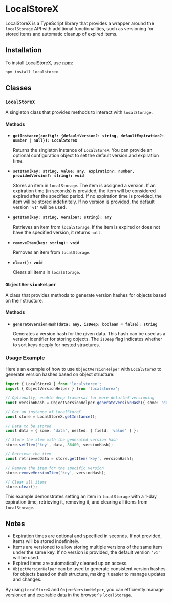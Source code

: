 # LocalStoreX

LocalStoreX is a TypeScript library that provides a wrapper around the `localStorage` API with additional functionalities, such as versioning for stored items and automatic cleanup of expired items.

## Installation

To install LocalStoreX, use [npm](https://www.npmjs.com/):

```bash
npm install localstorex
```

## Classes

### `LocalStoreX`

A singleton class that provides methods to interact with `localStorage`.

#### Methods

- **`getInstance(config?: {defaultVersion?: string, defaultExpiration?: number | null}): LocalStoreX`**

  Returns the singleton instance of `LocalStoreX`. You can provide an optional configuration object to set the default version and expiration time.

- **`setItem(key: string, value: any, expiration?: number, providedVersion?: string): void`**

  Stores an item in `localStorage`. The item is assigned a version. If an expiration time (in seconds) is provided, the item will be considered expired after the specified period. If no expiration time is provided, the item will be stored indefinitely. If no version is provided, the default version `'v1'` will be used.

- **`getItem(key: string, version?: string): any`**

  Retrieves an item from `localStorage`. If the item is expired or does not have the specified version, it returns `null`.

- **`removeItem(key: string): void`**

  Removes an item from `localStorage`.

- **`clear(): void`**

  Clears all items in `localStorage`.

### `ObjectVersionHelper`

A class that provides methods to generate version hashes for objects based on their structure.

#### Methods

- **`generateVersionHash(data: any, isDeep: boolean = false): string`**

  Generates a version hash for the given data. This hash can be used as a version identifier for storing objects. The `isDeep` flag indicates whether to sort keys deeply for nested structures.

### Usage Example

Here's an example of how to use `ObjectVersionHelper` with `LocalStoreX` to generate version hashes based on object structure:

```typescript
import { LocalStoreX } from 'localstorex';
import { ObjectVersionHelper } from 'localstorex';

// Optionally, enable deep traversal for more detailed versioning
const versionHash = ObjectVersionHelper.generateVersionHash({ some: 'data', nested: { field: 'value' } }, true);

// Get an instance of LocalStoreX
const store = LocalStoreX.getInstance();

// Data to be stored
const data = { some: 'data', nested: { field: 'value' } };

// Store the item with the generated version hash
store.setItem('key', data, 86400, versionHash);

// Retrieve the item
const retrievedData = store.getItem('key', versionHash);

// Remove the item for the specific version
store.removeVersionItem('key', versionHash);

// Clear all items
store.clear();
```

This example demonstrates setting an item in `localStorage` with a 1-day expiration time, retrieving it, removing it, and clearing all items from `localStorage`.

## Notes

- Expiration times are optional and specified in seconds. If not provided, items will be stored indefinitely.
- Items are versioned to allow storing multiple versions of the same item under the same key. If no version is provided, the default version `'v1'` will be used.
- Expired items are automatically cleaned up on access.
- `ObjectVersionHelper` can be used to generate consistent version hashes for objects based on their structure, making it easier to manage updates and changes.

By using `LocalStoreX` and `ObjectVersionHelper`, you can efficiently manage versioned and expirable data in the browser's `localStorage`.
